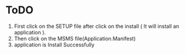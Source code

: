 # ToDO

1. First click on the SETUP file after click on the install ( It will install an application ).
2. Then click on the MSMS file(Application.Manifest)
3. application is Install Successfully
